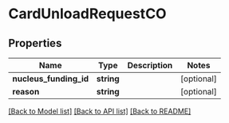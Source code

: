 # CardUnloadRequestCO

## Properties
Name | Type | Description | Notes
------------ | ------------- | ------------- | -------------
**nucleus_funding_id** | **string** |  | [optional] 
**reason** | **string** |  | [optional] 

[[Back to Model list]](../README.md#documentation-for-models) [[Back to API list]](../README.md#documentation-for-api-endpoints) [[Back to README]](../README.md)


